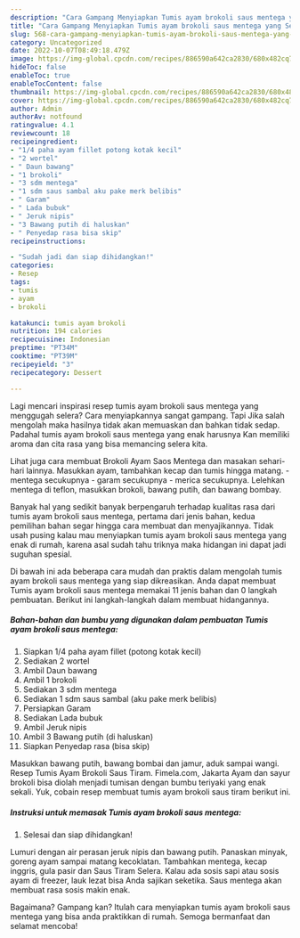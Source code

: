 ```yaml
---
description: "Cara Gampang Menyiapkan Tumis ayam brokoli saus mentega yang Sempurna, Buat Buka Puasa}"
title: "Cara Gampang Menyiapkan Tumis ayam brokoli saus mentega yang Sempurna, Buat Buka Puasa}"
slug: 568-cara-gampang-menyiapkan-tumis-ayam-brokoli-saus-mentega-yang-sempurna-buat-buka-puasa
category: Uncategorized
date: 2022-10-07T08:49:18.479Z
image: https://img-global.cpcdn.com/recipes/886590a642ca2830/680x482cq70/tumis-ayam-brokoli-saus-mentega-foto-resep-utama.jpg
hideToc: false
enableToc: true
enableTocContent: false
thumbnail: https://img-global.cpcdn.com/recipes/886590a642ca2830/680x482cq70/tumis-ayam-brokoli-saus-mentega-foto-resep-utama.jpg
cover: https://img-global.cpcdn.com/recipes/886590a642ca2830/680x482cq70/tumis-ayam-brokoli-saus-mentega-foto-resep-utama.jpg
author: Admin
authorAv: notfound
ratingvalue: 4.1
reviewcount: 18
recipeingredient:
- "1/4 paha ayam fillet potong kotak kecil"
- "2 wortel"
- " Daun bawang"
- "1 brokoli"
- "3 sdm mentega"
- "1 sdm saus sambal aku pake merk belibis"
- " Garam"
- " Lada bubuk"
- " Jeruk nipis"
- "3 Bawang putih di haluskan"
- " Penyedap rasa bisa skip"
recipeinstructions:

- "Sudah jadi dan siap dihidangkan!"
categories:
- Resep
tags:
- tumis
- ayam
- brokoli

katakunci: tumis ayam brokoli 
nutrition: 194 calories
recipecuisine: Indonesian
preptime: "PT34M"
cooktime: "PT39M"
recipeyield: "3"
recipecategory: Dessert

---
```



Lagi mencari inspirasi resep tumis ayam brokoli saus mentega yang menggugah selera? Cara menyiapkannya sangat gampang. Tapi Jika salah mengolah maka hasilnya tidak akan memuaskan dan bahkan tidak sedap. Padahal tumis ayam brokoli saus mentega yang enak harusnya Kan memiliki aroma dan cita rasa yang bisa memancing selera kita.


Lihat juga cara membuat Brokoli Ayam Saos Mentega dan masakan sehari-hari lainnya. Masukkan ayam, tambahkan kecap dan tumis hingga matang. - mentega secukupnya - garam secukupnya - merica secukupnya. Lelehkan mentega di teflon, masukkan brokoli, bawang putih, dan bawang bombay.

Banyak hal yang sedikit banyak berpengaruh terhadap kualitas rasa dari tumis ayam brokoli saus mentega, pertama dari jenis bahan, kedua pemilihan bahan segar hingga cara membuat dan menyajikannya. Tidak usah pusing kalau mau menyiapkan tumis ayam brokoli saus mentega yang enak di rumah, karena asal sudah tahu triknya maka hidangan ini dapat jadi suguhan spesial.


Di bawah ini ada beberapa cara mudah dan praktis dalam mengolah tumis ayam brokoli saus mentega yang siap dikreasikan. Anda dapat membuat Tumis ayam brokoli saus mentega memakai 11 jenis bahan dan 0 langkah pembuatan. Berikut ini langkah-langkah dalam membuat hidangannya.

<!--inarticleads1-->

##### Bahan-bahan dan bumbu yang digunakan dalam pembuatan Tumis ayam brokoli saus mentega:

1. Siapkan 1/4 paha ayam fillet (potong kotak kecil)
1. Sediakan 2 wortel
1. Ambil  Daun bawang
1. Ambil 1 brokoli
1. Sediakan 3 sdm mentega
1. Sediakan 1 sdm saus sambal (aku pake merk belibis)
1. Persiapkan  Garam
1. Sediakan  Lada bubuk
1. Ambil  Jeruk nipis
1. Ambil 3 Bawang putih (di haluskan)
1. Siapkan  Penyedap rasa (bisa skip)


Masukkan bawang putih, bawang bombai dan jamur, aduk sampai wangi. Resep Tumis Ayam Brokoli Saus Tiram. Fimela.com, Jakarta Ayam dan sayur brokoli bisa diolah menjadi tumisan dengan bumbu teriyaki yang enak sekali. Yuk, cobain resep membuat tumis ayam brokoli saus tiram berikut ini. 

<!--inarticleads2-->

##### Instruksi untuk memasak Tumis ayam brokoli saus mentega:


1. Selesai dan siap dihidangkan!

Lumuri dengan air perasan jeruk nipis dan bawang putih. Panaskan minyak, goreng ayam sampai matang kecoklatan. Tambahkan mentega, kecap inggris, gula pasir dan Saus Tiram Selera. Kalau ada sosis sapi atau sosis ayam di freezer, lauk lezat bisa Anda sajikan seketika. Saus mentega akan membuat rasa sosis makin enak. 

Bagaimana? Gampang kan? Itulah cara menyiapkan tumis ayam brokoli saus mentega yang bisa anda praktikkan di rumah. Semoga bermanfaat dan selamat mencoba!
